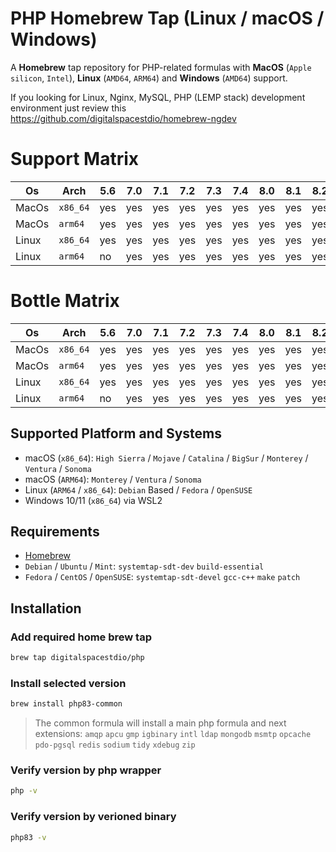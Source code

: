 # PHP Homebrew Tap (Linux / macOS / Windows)

A **Homebrew** tap repository for PHP-related formulas with **MacOS** (`Apple silicon`, `Intel`), **Linux** (`AMD64`, `ARM64`) and **Windows** (`AMD64`) support.

If you looking for Linux, Nginx, MySQL, PHP (LEMP stack) development environment just review this https://github.com/digitalspacestdio/homebrew-ngdev

# Support Matrix
Os | Arch | 5.6 | 7.0 | 7.1 | 7.2 | 7.3 | 7.4 | 8.0 | 8.1 | 8.2 | 8.3 | 8.4
--- | --- | --- | --- | --- |--- |--- |--- |--- |--- |--- |--- |---
MacOs | `x86_64` | yes | yes  | yes  | yes  | yes  | yes  | yes  | yes | yes | yes | TBA
MacOs | `arm64` | yes | yes  | yes  | yes  | yes  | yes  | yes  | yes | yes | yes | TBA
Linux | `x86_64` | yes | yes  | yes  | yes  | yes  | yes  | yes  | yes | yes | yes | TBA
Linux | `arm64` | no | yes  | yes  | yes  | yes  | yes  | yes  | yes | yes | yes | TBA

# Bottle Matrix
Os | Arch | 5.6 | 7.0 | 7.1 | 7.2 | 7.3 | 7.4 | 8.0 | 8.1 | 8.2 | 8.3 | 8.4
--- | --- | --- | --- | --- |--- |--- |--- |--- |--- |--- |--- |---
MacOs | `x86_64` | yes | yes  | yes  | yes  | yes  | yes  | yes  | yes | yes | yes | TBA
MacOs | `arm64` | yes | yes  | yes  | yes  | yes  | yes  | yes  | yes | yes | yes | TBA
Linux | `x86_64` | yes | yes  | yes  | yes  | yes  | yes  | yes  | yes | yes | yes | TBA
Linux | `arm64` | no | yes  | yes  | yes  | yes  | yes  | yes  | yes | yes | yes | TBA

## Supported Platform and Systems 

* macOS (`x86_64`): `High Sierra` / `Mojave` / `Catalina` / `BigSur` / `Monterey` / `Ventura` / `Sonoma`
* macOS (`ARM64`): `Monterey` / `Ventura` / `Sonoma`
* Linux (`ARM64` / `x86_64`): `Debian` Based / `Fedora` / `OpenSUSE`
* Windows 10/11 (`x86_64`) via WSL2

## Requirements
* [Homebrew](https://brew.sh/)
* `Debian` / `Ubuntu` / `Mint`: `systemtap-sdt-dev` `build-essential`
* `Fedora` / `CentOS` / `OpenSUSE`: `systemtap-sdt-devel` `gcc-c++` `make` `patch`
  
## Installation

### Add required home brew tap
```sh
brew tap digitalspacestdio/php
```

### Install selected version
```sh
brew install php83-common
```
> The common formula will install a main php formula and next extensions: `amqp`
`apcu`
`gmp`
`igbinary`
`intl`
`ldap`
`mongodb`
`msmtp`
`opcache`
`pdo-pgsql`
`redis`
`sodium`
`tidy`
`xdebug`
`zip`

### Verify version by php wrapper
```sh
php -v
```
### Verify version by verioned binary 
```sh
php83 -v
```

